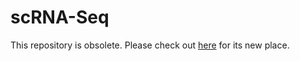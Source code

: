 # scRNA-Seq

This repository is obsolete. Please check out [here](https://github.com/klarman-cell-observatory/scCloudPy) for its new place.
